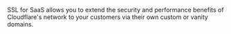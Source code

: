 ---
---

SSL for SaaS allows you to extend the security and performance benefits of Cloudflare's network to your customers via their own custom or vanity domains.
